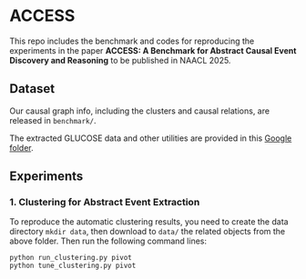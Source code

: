 # ACCESS

This repo includes the benchmark and codes for reproducing the experiments in the paper **ACCESS: A Benchmark for Abstract Causal Event Discovery and Reasoning** to be published in NAACL 2025.

## Dataset
Our causal graph info, including the clusters and causal relations, are released in ``benchmark/``. 

The extracted GLUCOSE data and other utilities are provided in this [Google folder](https://drive.google.com/drive/folders/1jUPNJycRQ2wyhs5lx4wRWRPyeaHRzWNE?usp=sharing). 

## Experiments

### 1. Clustering for Abstract Event Extraction

To reproduce the automatic clustering results, you need to create the data directory `mkdir data`, then download to `data/` the related objects from the above folder. 
Then run the following command lines: 

```
python run_clustering.py pivot
python tune_clustering.py pivot
```
